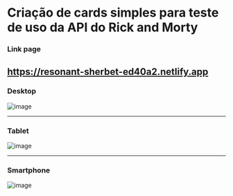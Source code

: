 # Criação de cards simples para teste de uso da API do Rick and Morty

### Link page

## https://resonant-sherbet-ed40a2.netlify.app

### Desktop

![image](https://user-images.githubusercontent.com/92615688/179310996-6d629953-0cf0-4b92-a71b-95445b9e4bb1.png)

---

### Tablet

![image](https://user-images.githubusercontent.com/92615688/179380644-23e631bd-82da-4faa-81cb-ad80b5f3d0e1.png)

---

### Smartphone

![image](https://user-images.githubusercontent.com/92615688/179380642-d08b4a0d-296a-4d6d-93a8-0f6ee19c97a3.png)


